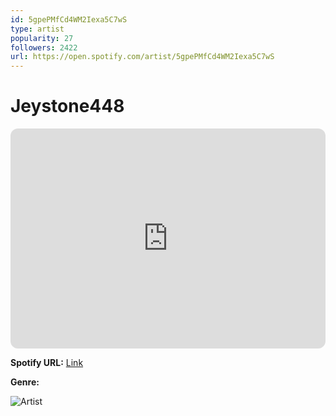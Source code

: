 ```yaml
---
id: 5gpePMfCd4WM2Iexa5C7wS
type: artist
popularity: 27
followers: 2422
url: https://open.spotify.com/artist/5gpePMfCd4WM2Iexa5C7wS
---
```

# Jeystone448

<iframe style="border-radius:12px" src="https://open.spotify.com/embed/artist/5gpePMfCd4WM2Iexa5C7wS" width="100%" height="352" frameBorder="0" allowfullscreen="" allow="autoplay; clipboard-write; encrypted-media; fullscreen; picture-in-picture" loading="lazy"></iframe>

**Spotify URL:** [Link](https://open.spotify.com/artist/5gpePMfCd4WM2Iexa5C7wS)

**Genre:** 

![Artist](https://i.scdn.co/image/ab6761610000e5eb1bd452654031fddc84751489)
